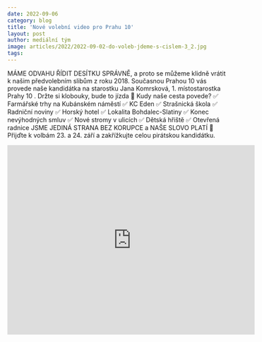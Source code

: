 ```yaml
---
date: 2022-09-06
category: blog
title: 'Nové volební video pro Prahu 10'
layout: post
author: mediální tým
image: articles/2022/2022-09-02-do-voleb-jdeme-s-cislem-3_2.jpg
tags:
---
```


MÁME ODVAHU ŘÍDIT DESÍTKU SPRÁVNĚ,
a proto se můžeme klidně vrátit k našim předvolebním slibům z roku 2018.
Současnou Prahou 10 vás provede naše kandidátka na starostku Jana Komrsková, 1. místostarostka Prahy 10 . Držte si klobouky, bude to jízda 🛴
Kudy naše cesta povede?
✅ Farmářské trhy na Kubánském náměstí
✅ KC Eden
✅ Strašnická škola
✅ Radniční noviny
✅ Horský hotel
✅ Lokalita Bohdalec-Slatiny
✅ Konec nevýhodných smluv
✅ Nové stromy v ulicích
✅ Dětská hřiště
✅ Otevřená radnice
JSME JEDINÁ STRANA BEZ KORUPCE a NAŠE SLOVO PLATÍ 🤝
Přijďte k volbám 23. a 24. září a zakřížkujte celou pirátskou kandidátku.

<iframe src="https://www.facebook.com/plugins/video.php?height=314&href=https%3A%2F%2Fwww.facebook.com%2Fpirati.praha10%2Fvideos%2F638013370961944%2F&show_text=true&width=560&t=0" width="560" height="429" style="border:none;overflow:hidden" scrolling="no" frameborder="0" allowfullscreen="true" allow="autoplay; clipboard-write; encrypted-media; picture-in-picture; web-share" allowFullScreen="true"></iframe>
